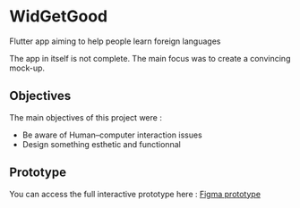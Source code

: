 # WidGetGood
Flutter app aiming to help people learn foreign languages

The app in itself is not complete. The main focus was to create a convincing mock-up.

## Objectives
The main objectives of this project were :
* Be aware of Human–computer interaction issues
* Design something esthetic and functionnal

## Prototype 
You can access the full interactive prototype here : [Figma prototype](https://www.figma.com/proto/0HttOFMcdx16Hy0K6wtnNf/WidGetGood?node-id=358%3A1027&scaling=min-zoom&page-id=294%3A231)
